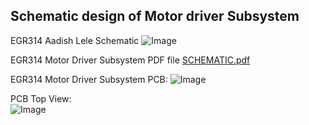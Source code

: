 
## Schematic design of Motor driver Subsystem

EGR314 Aadish Lele Schematic
![Image](https://github.com/user-attachments/assets/c7163d30-6a1a-4427-86f4-89c7ff576e49)

EGR314 Motor Driver Subsystem PDF file
[SCHEMATIC.pdf](https://github.com/user-attachments/files/19829832/SCHEMATIC.pdf)

EGR314 Motor Driver Subsystem PCB:
![Image](https://github.com/user-attachments/assets/8655c729-7e94-434b-9340-f5c528838998)

PCB Top View:  
![Image](https://github.com/user-attachments/assets/46d92fa4-020f-4745-baa7-ae3f704e8539)




